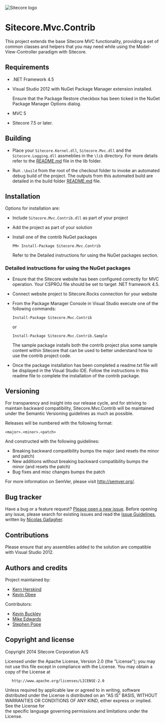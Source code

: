 ![Sitecore logo](http://www.sitecore.net/images/logo.png)

# Sitecore.Mvc.Contrib

This project extends the base Sitecore MVC functionality, providing a set of common classes and helpers that you may need while using the Model-View-Controller paradigm with Sitecore.


## Requirements

* .NET Framework 4.5

* Visual Studio 2012 with NuGet Package Manager extension installed. 

    Ensure that the Package Restore checkbox has been ticked in the NuGet Package Manager Options dialog.

* MVC 5

* Sitecore 7.5 or later.


## Building

* Place your `Sitecore.Kernel.dll`, `Sitecore.Mvc.dll` and the `Sitecore.Logging.dll` assmeblies in the `\lib` directory. For more details refer to the [README.md](/lib/README.md) file in the lib folder.

* Run `.\build`  from the root of the checkout folder to invoke an automated debug build of the project. The outputs from this automated build are detailed in the build folder [README.md](/build/README.md) file.


## Installation

Options for installation are:

* Include `Sitecore.Mvc.Contrib.dll` as part of your project 

* Add the project as part of your solution

*   Install one of the contrib NuGet packages

    `PM> Install-Package Sitecore.Mvc.Contrib`

	Refer to the Detailed instructions for using the NuGet packages section.

    
### Detailed instructions for using the NuGet packages

* Ensure that the Sitecore website has been configured correctly for MVC operation. Your CSPROJ file should be set to target .NET framework 4.5.

* Connect website project to Sitecore.Rocks connection for your website

* From the Package Manager Console in Visual Studio execute one of the following commands:

    `Install-Package Sitecore.Mvc.Contrib`

	or

	`Install-Package Sitecore.Mvc.Contrib.Sample`

	The sample package installs both the contrib project plus some sample content within Sitecore that can be used to better understand how to use the contrib project code.

* Once the package installation has been completed a readme.txt file will be displayed in the Visual Studio IDE. Follow the instructions in this readme file to complete the installation of the contrib package.


## Versioning

For transparency and insight into our release cycle, and for striving to maintain backward compatibility, Sitecore.Mvc.Contrib will be maintained under the Semantic Versioning guidelines as much as possible.

Releases will be numbered with the following format:

    <major>.<minor>.<patch>

And constructed with the following guidelines:

* Breaking backward compatibility bumps the major (and resets the minor and patch)
* New additions without breaking backward compatibility bumps the minor (and resets the patch)
* Bug fixes and misc changes bumps the patch

For more information on SemVer, please visit http://semver.org/.

## Bug tracker

Have a bug or a feature request? [Please open a new issue](https://github.com/Sitecore-Community/Sitecore-Mvc-Contrib/issues). Before opening any issue, please search for existing issues and read the [Issue Guidelines](https://github.com/necolas/issue-guidelines), written by [Nicolas Gallagher](https://github.com/necolas/).

## Contributions

Please ensure that any assemblies added to the solution are compatible with Visual Studio 2012.

## Authors and credits

Project maintained by:

* [Kern Herskind](http://twitter.com/herskinduk)
* [Kevin Obee](http://twitter.com/kevinobee)

Contributors:

* [Kevin Buckley](https://twitter.com/KevinPBuckley)
* [Mike Edwards](https://twitter.com/mikeedwards83)
* [Stephen Pope](https://twitter.com/stephenpope)


## Copyright and license

Copyright 2014 Sitecore Corporation A/S

Licensed under the Apache License, Version 2.0 (the "License"); you may not use this file except in compliance with 
the License. You may obtain a copy of the License at

       http://www.apache.org/licenses/LICENSE-2.0

Unless required by applicable law or agreed to in writing, software distributed under the License is distributed on an 
"AS IS" BASIS, WITHOUT WARRANTIES OR CONDITIONS OF ANY KIND, either express or implied. See the License for          
the specific language governing permissions and limitations under the License.      